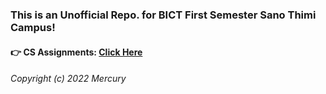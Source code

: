 ### This is an Unofficial Repo. for BICT First Semester Sano Thimi Campus!


#### 👉  CS Assignments: [Click Here](/Markdown%20Assignment)


###### Copyright (c) 2022 Mercury
